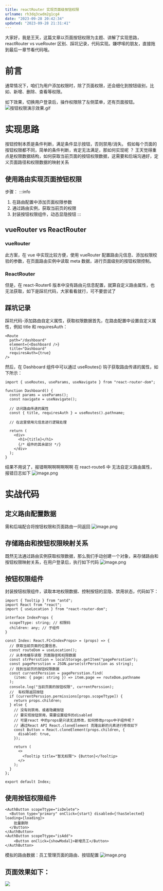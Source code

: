 ```yaml
---
title: reactRouter 实现页面级按钮权限
urlname: rh3dq3cwdm2g1cg4
date: "2023-09-28 20:42:34"
updated: "2023-09-28 21:31:41"
---
```


大家好，我是王天，这篇文章以页面按钮权限为主题、讲解了实现思路，reactRouter vs vueRouter 区别、踩坑记录，代码实现。嫌啰嗦的朋友，直接拖到最后一章节看代码哦。

# 前言

通常情况下，咱们为用户添加权限时，除了页面权限，还会细化到按钮级别，比如、新增、删除、查看等权限。

如下效果，切换用户登录后，操作权限除了左侧菜单，还有页面按钮。
![按钮权限演示效果.gif](http://gyg-bawei-zg4-2103b.oss-cn-beijing.aliyuncs.com/1938e736e560aeba31c4a86a544d4f59.gif)

# 实现思路

按钮控制本质是条件判断，满足条件显示按钮，否则禁用/消失。
假如每个页面的按钮权限都不同，简单的条件判断，肯定无法满足，那如何实现呢 ？
王天觉得重点是权限数据结构，如何获取当前页面的按钮权限数据，这需要和后端沟通好，定义页面路径和权限数据的映射关系

## 使用路由实现页面按钮权限

步骤：
:::info

1. 在路由配置中添加页面权限参数
2. 通过路由实例，获取当前页的权限
3. 封装按钮权限组件，动态显隐按钮
   :::

## vueRouter vs ReactRouter

### vueRouter

此方案，在 vue 中实现比较方便，使用 vueRouter 配置路由元信息、添加权限校验的参数，在页面路由实例中读取 meta 数据，进行页面级别的按钮权限控制。

### ReactRouter

但是，在 react-Router6 版本中没有路由元信息配置，就算自定义路由属性，也无法获取，如下是踩坑代码，大家看看就行，可不要尝试了

## 踩坑记录

踩坑代码-添加路由自定义属性，获取权限数据首先，在路由配置中设置自定义属性，例如 title 和 requiresAuth：

```tsx
<Route
  path="/dashboard"
  element={<Dashboard />}
  title="Dashboard"
  requiresAuth={true}
/>
```

然后，在 Dashboard 组件中可以通过 useRoutes() 钩子获取路由传递的属性，如下所示：

```tsx
import { useRoutes, useParams, useNavigate } from "react-router-dom";

function Dashboard() {
  const params = useParams();
  const navigate = useNavigate();

  // 访问路由传递的属性
  const { title, requiresAuth } = useRoutes().pathname;

  // 在这里使用元信息进行逻辑处理

  return (
    <div>
      <h1>{title}</h1>
      {/* 组件的其余部分 */}
    </div>
  );
}
```

结果不用说了，报错啊啊啊啊啊啊啊
在 react-route6 中 无法自定义路由属性，报错日志如下
![image.png](http://gyg-bawei-zg4-2103b.oss-cn-beijing.aliyuncs.com/f5c142f803ef7eac3c6b4f1539b52c2c.png)

# 实战代码

## 定义路由配置数据

需和后端配合将按钮权限和页面路由一同返回
![image.png](http://gyg-bawei-zg4-2103b.oss-cn-beijing.aliyuncs.com/aaac19c165fafb381f4bc58a223b5ec3.png)

## 存储路由和按钮权限映射关系

既然无法通过路由实例获取权限数据，那么我们手动创建一个对象，来存储路由和按钮权限映射关系，在用户登录后，执行如下代码
![image.png](http://gyg-bawei-zg4-2103b.oss-cn-beijing.aliyuncs.com/88b5a799ab591a1a7ccb1dca1161653c.png)

## 按钮权限组件

封装按钮权限组件，读取本地权限数据、控制按钮的显隐、禁用状态，代码如下：

```tsx
import { Tooltip } from "antd";
import React from "react";
import { useLocation } from "react-router-dom";

interface IndexProps {
  scopeTtype: string; // 权限码
  children: any; // 子组件
}

const Index: React.FC<IndexProps> = (props) => {
  // 获取当前页面的位置信息、
  const routeDom = useLocation();
  // 从本地缓存读取 页面路径和权限数据
  const strPersstion = localStorage.getItem("pagePersstion");
  const pagePersstion = JSON.parse(strPersstion as string);
  // 找到当前页的按钮权限数据
  const currentPerssion = pagePersstion.find(
    (item: { page: string }) => item.page == routeDom.pathname
  );
  console.log("当前页面的按钮权限", currentPerssion);
  //  有权限返回按钮
  if (currentPerssion.permissions[props.scopeTtype]) {
    return props.children;
  } else {
    // 没有则禁用、或者隐藏按钮
    // 要实现按钮禁用，需要设置组件的disabled
    // 可是react 中的props是只读无法修改，如何修改props中子组件呢？
    // 通过React API React.cloneElement 克隆出新的元素进行修改如下
    const Button = React.cloneElement(props.children, {
      disabled: true,
    });

    return (
      <>
        <Tooltip title="暂无权限"> {Button}</Tooltip>
      </>
    );
  }
};

export default Index;
```

## 使用按钮权限组件

```tsx
<AuthButton scopeTtype="isDelete">
  <Button type="primary" onClick={start} disabled={!hasSelected} loading={loading}>
    批量删除
  </Button>
</AuthButton>
<AuthButton scopeTtype="isAdd">
    <Button onClick={showModal}>新增员工</Button>
</AuthButton>
```

模拟的路由数据：员工管理页面的路由、按钮配置
![image.png](http://gyg-bawei-zg4-2103b.oss-cn-beijing.aliyuncs.com/4bc4fbc81d7961f40627e284885c52f6.png)

## 页面效果如下：

![](http://gyg-bawei-zg4-2103b.oss-cn-beijing.aliyuncs.com/1938e736e560aeba31c4a86a544d4f59.gif)
